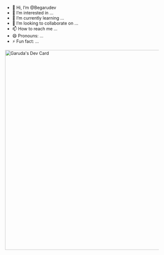 - 👋 Hi, I’m @Begarudev
- 👀 I’m interested in ...
- 🌱 I’m currently learning ...
- 💞️ I’m looking to collaborate on ...
- 📫 How to reach me ...
- 😄 Pronouns: ...
- ⚡ Fun fact: ...

<!---
Begarudev/Begarudev is a ✨ special ✨ repository because its `README.md` (this file) appears on your GitHub profile.
You can click the Preview link to take a look at your changes.
--->
<a href="https://app.daily.dev/garudev"><img src="https://api.daily.dev/devcards/v2/8KQaWU94PN9HJ2cM2fmE3.png?r=qb8&type=wide" width="652" alt="Garuda's Dev Card"/></a>
